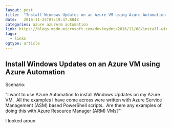 ```yaml
---
layout: post
title:  "Install Windows Updates on an Azure VM using Azure Automation – Gold Coast"
date:   2016-11-24T07:19:47.884Z
categories: azure azurerm automation
link: https://blogs.msdn.microsoft.com/devkeydet/2016/11/08/install-windows-updates-on-an-azure-vm-using-azure-automation/
tags:
  - links
ogtype: article
---
```


## Install Windows Updates on an Azure VM using Azure Automation

Scenario:

“I want to use Azure Automation to install Windows Updates on my Azure VM.  All the examples I have come across were written with Azure Service Management (ASM) based PowerShell scripts.  Are there any examples of doing this with Azure Resource Manager (ARM) VMs?”

I looked aroun
